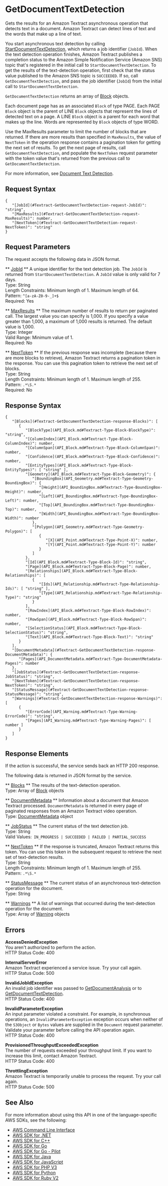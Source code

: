 # GetDocumentTextDetection<a name="API_GetDocumentTextDetection"></a>

Gets the results for an Amazon Textract asynchronous operation that detects text in a document\. Amazon Textract can detect lines of text and the words that make up a line of text\.

You start asynchronous text detection by calling [StartDocumentTextDetection](API_StartDocumentTextDetection.md), which returns a job identifier \(`JobId`\)\. When the text detection operation finishes, Amazon Textract publishes a completion status to the Amazon Simple Notification Service \(Amazon SNS\) topic that's registered in the initial call to `StartDocumentTextDetection`\. To get the results of the text\-detection operation, first check that the status value published to the Amazon SNS topic is `SUCCEEDED`\. If so, call `GetDocumentTextDetection`, and pass the job identifier \(`JobId`\) from the initial call to `StartDocumentTextDetection`\.

 `GetDocumentTextDetection` returns an array of [Block](API_Block.md) objects\. 

Each document page has as an associated `Block` of type PAGE\. Each PAGE `Block` object is the parent of LINE `Block` objects that represent the lines of detected text on a page\. A LINE `Block` object is a parent for each word that makes up the line\. Words are represented by `Block` objects of type WORD\.

Use the MaxResults parameter to limit the number of blocks that are returned\. If there are more results than specified in `MaxResults`, the value of `NextToken` in the operation response contains a pagination token for getting the next set of results\. To get the next page of results, call `GetDocumentTextDetection`, and populate the `NextToken` request parameter with the token value that's returned from the previous call to `GetDocumentTextDetection`\.

For more information, see [Document Text Detection](https://docs.aws.amazon.com/textract/latest/dg/how-it-works-detecting.html)\.

## Request Syntax<a name="API_GetDocumentTextDetection_RequestSyntax"></a>

```
{
   "[JobId](#Textract-GetDocumentTextDetection-request-JobId)": "string",
   "[MaxResults](#Textract-GetDocumentTextDetection-request-MaxResults)": number,
   "[NextToken](#Textract-GetDocumentTextDetection-request-NextToken)": "string"
}
```

## Request Parameters<a name="API_GetDocumentTextDetection_RequestParameters"></a>

The request accepts the following data in JSON format\.

 ** [JobId](#API_GetDocumentTextDetection_RequestSyntax) **   <a name="Textract-GetDocumentTextDetection-request-JobId"></a>
A unique identifier for the text detection job\. The `JobId` is returned from `StartDocumentTextDetection`\. A `JobId` value is only valid for 7 days\.  
Type: String  
Length Constraints: Minimum length of 1\. Maximum length of 64\.  
Pattern: `^[a-zA-Z0-9-_]+$`   
Required: Yes

 ** [MaxResults](#API_GetDocumentTextDetection_RequestSyntax) **   <a name="Textract-GetDocumentTextDetection-request-MaxResults"></a>
The maximum number of results to return per paginated call\. The largest value you can specify is 1,000\. If you specify a value greater than 1,000, a maximum of 1,000 results is returned\. The default value is 1,000\.  
Type: Integer  
Valid Range: Minimum value of 1\.  
Required: No

 ** [NextToken](#API_GetDocumentTextDetection_RequestSyntax) **   <a name="Textract-GetDocumentTextDetection-request-NextToken"></a>
If the previous response was incomplete \(because there are more blocks to retrieve\), Amazon Textract returns a pagination token in the response\. You can use this pagination token to retrieve the next set of blocks\.  
Type: String  
Length Constraints: Minimum length of 1\. Maximum length of 255\.  
Pattern: `.*\S.*`   
Required: No

## Response Syntax<a name="API_GetDocumentTextDetection_ResponseSyntax"></a>

```
{
   "[Blocks](#Textract-GetDocumentTextDetection-response-Blocks)": [ 
      { 
         "[BlockType](API_Block.md#Textract-Type-Block-BlockType)": "string",
         "[ColumnIndex](API_Block.md#Textract-Type-Block-ColumnIndex)": number,
         "[ColumnSpan](API_Block.md#Textract-Type-Block-ColumnSpan)": number,
         "[Confidence](API_Block.md#Textract-Type-Block-Confidence)": number,
         "[EntityTypes](API_Block.md#Textract-Type-Block-EntityTypes)": [ "string" ],
         "[Geometry](API_Block.md#Textract-Type-Block-Geometry)": { 
            "[BoundingBox](API_Geometry.md#Textract-Type-Geometry-BoundingBox)": { 
               "[Height](API_BoundingBox.md#Textract-Type-BoundingBox-Height)": number,
               "[Left](API_BoundingBox.md#Textract-Type-BoundingBox-Left)": number,
               "[Top](API_BoundingBox.md#Textract-Type-BoundingBox-Top)": number,
               "[Width](API_BoundingBox.md#Textract-Type-BoundingBox-Width)": number
            },
            "[Polygon](API_Geometry.md#Textract-Type-Geometry-Polygon)": [ 
               { 
                  "[X](API_Point.md#Textract-Type-Point-X)": number,
                  "[Y](API_Point.md#Textract-Type-Point-Y)": number
               }
            ]
         },
         "[Id](API_Block.md#Textract-Type-Block-Id)": "string",
         "[Page](API_Block.md#Textract-Type-Block-Page)": number,
         "[Relationships](API_Block.md#Textract-Type-Block-Relationships)": [ 
            { 
               "[Ids](API_Relationship.md#Textract-Type-Relationship-Ids)": [ "string" ],
               "[Type](API_Relationship.md#Textract-Type-Relationship-Type)": "string"
            }
         ],
         "[RowIndex](API_Block.md#Textract-Type-Block-RowIndex)": number,
         "[RowSpan](API_Block.md#Textract-Type-Block-RowSpan)": number,
         "[SelectionStatus](API_Block.md#Textract-Type-Block-SelectionStatus)": "string",
         "[Text](API_Block.md#Textract-Type-Block-Text)": "string"
      }
   ],
   "[DocumentMetadata](#Textract-GetDocumentTextDetection-response-DocumentMetadata)": { 
      "[Pages](API_DocumentMetadata.md#Textract-Type-DocumentMetadata-Pages)": number
   },
   "[JobStatus](#Textract-GetDocumentTextDetection-response-JobStatus)": "string",
   "[NextToken](#Textract-GetDocumentTextDetection-response-NextToken)": "string",
   "[StatusMessage](#Textract-GetDocumentTextDetection-response-StatusMessage)": "string",
   "[Warnings](#Textract-GetDocumentTextDetection-response-Warnings)": [ 
      { 
         "[ErrorCode](API_Warning.md#Textract-Type-Warning-ErrorCode)": "string",
         "[Pages](API_Warning.md#Textract-Type-Warning-Pages)": [ number ]
      }
   ]
}
```

## Response Elements<a name="API_GetDocumentTextDetection_ResponseElements"></a>

If the action is successful, the service sends back an HTTP 200 response\.

The following data is returned in JSON format by the service\.

 ** [Blocks](#API_GetDocumentTextDetection_ResponseSyntax) **   <a name="Textract-GetDocumentTextDetection-response-Blocks"></a>
The results of the text\-detection operation\.  
Type: Array of [Block](API_Block.md) objects

 ** [DocumentMetadata](#API_GetDocumentTextDetection_ResponseSyntax) **   <a name="Textract-GetDocumentTextDetection-response-DocumentMetadata"></a>
Information about a document that Amazon Textract processed\. `DocumentMetadata` is returned in every page of paginated responses from an Amazon Textract video operation\.  
Type: [DocumentMetadata](API_DocumentMetadata.md) object

 ** [JobStatus](#API_GetDocumentTextDetection_ResponseSyntax) **   <a name="Textract-GetDocumentTextDetection-response-JobStatus"></a>
The current status of the text detection job\.  
Type: String  
Valid Values:` IN_PROGRESS | SUCCEEDED | FAILED | PARTIAL_SUCCESS` 

 ** [NextToken](#API_GetDocumentTextDetection_ResponseSyntax) **   <a name="Textract-GetDocumentTextDetection-response-NextToken"></a>
If the response is truncated, Amazon Textract returns this token\. You can use this token in the subsequent request to retrieve the next set of text\-detection results\.  
Type: String  
Length Constraints: Minimum length of 1\. Maximum length of 255\.  
Pattern: `.*\S.*` 

 ** [StatusMessage](#API_GetDocumentTextDetection_ResponseSyntax) **   <a name="Textract-GetDocumentTextDetection-response-StatusMessage"></a>
The current status of an asynchronous text\-detection operation for the document\.   
Type: String

 ** [Warnings](#API_GetDocumentTextDetection_ResponseSyntax) **   <a name="Textract-GetDocumentTextDetection-response-Warnings"></a>
A list of warnings that occurred during the text\-detection operation for the document\.  
Type: Array of [Warning](API_Warning.md) objects

## Errors<a name="API_GetDocumentTextDetection_Errors"></a>

 **AccessDeniedException**   
You aren't authorized to perform the action\.  
HTTP Status Code: 400

 **InternalServerError**   
Amazon Textract experienced a service issue\. Try your call again\.  
HTTP Status Code: 500

 **InvalidJobIdException**   
An invalid job identifier was passed to [GetDocumentAnalysis](API_GetDocumentAnalysis.md) or to [GetDocumentTextDetection](API_GetDocumentTextDetection.md)\.  
HTTP Status Code: 400

 **InvalidParameterException**   
An input parameter violated a constraint\. For example, in synchronous operations, an `InvalidParameterException` exception occurs when neither of the `S3Object` or `Bytes` values are supplied in the `Document` request parameter\. Validate your parameter before calling the API operation again\.  
HTTP Status Code: 400

 **ProvisionedThroughputExceededException**   
The number of requests exceeded your throughput limit\. If you want to increase this limit, contact Amazon Textract\.  
HTTP Status Code: 400

 **ThrottlingException**   
Amazon Textract is temporarily unable to process the request\. Try your call again\.  
HTTP Status Code: 500

## See Also<a name="API_GetDocumentTextDetection_SeeAlso"></a>

For more information about using this API in one of the language\-specific AWS SDKs, see the following:
+  [AWS Command Line Interface](https://docs.aws.amazon.com/goto/aws-cli/textract-2018-06-27/GetDocumentTextDetection) 
+  [AWS SDK for \.NET](https://docs.aws.amazon.com/goto/DotNetSDKV3/textract-2018-06-27/GetDocumentTextDetection) 
+  [AWS SDK for C\+\+](https://docs.aws.amazon.com/goto/SdkForCpp/textract-2018-06-27/GetDocumentTextDetection) 
+  [AWS SDK for Go](https://docs.aws.amazon.com/goto/SdkForGoV1/textract-2018-06-27/GetDocumentTextDetection) 
+  [AWS SDK for Go \- Pilot](https://docs.aws.amazon.com/goto/SdkForGoPilot/textract-2018-06-27/GetDocumentTextDetection) 
+  [AWS SDK for Java](https://docs.aws.amazon.com/goto/SdkForJava/textract-2018-06-27/GetDocumentTextDetection) 
+  [AWS SDK for JavaScript](https://docs.aws.amazon.com/goto/AWSJavaScriptSDK/textract-2018-06-27/GetDocumentTextDetection) 
+  [AWS SDK for PHP V3](https://docs.aws.amazon.com/goto/SdkForPHPV3/textract-2018-06-27/GetDocumentTextDetection) 
+  [AWS SDK for Python](https://docs.aws.amazon.com/goto/boto3/textract-2018-06-27/GetDocumentTextDetection) 
+  [AWS SDK for Ruby V2](https://docs.aws.amazon.com/goto/SdkForRubyV2/textract-2018-06-27/GetDocumentTextDetection) 
